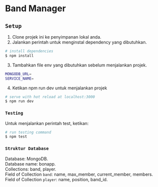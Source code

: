 # Band Manager
## `Setup`
1. Clone projek ini ke penyimpanan lokal anda.
2. Jalankan perintah untuk menginstal dependency yang dibutuhkan.
```bash
# install dependencies
$ npm install
```
3. Tambahkan file env yang dibutuhkan sebelum menjalankan projek.
```bash
MONGODB_URL=
SERVICE_NAME=
```
4. Ketikan npm run dev untuk menjalankan projek
```bash
# serve with hot reload at localhost:3000
$ npm run dev
```

### `Testing`
Untuk menjalankan perintah test, ketikan:
```bash
# run testing command
$ npm test
```

### `Struktur Database`
Database: MongoDB.  
Database name: bonapp.  
Collections: band, player.  
Field of Collection `band`: name, max_member, current_member, members.  
Field of Collection `player`: name, position, band_id.  
